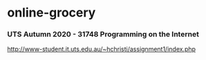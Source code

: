 # online-grocery
### UTS Autumn 2020 - 31748 Programming on the Internet 
http://www-student.it.uts.edu.au/~hchristi/assignment1/index.php
